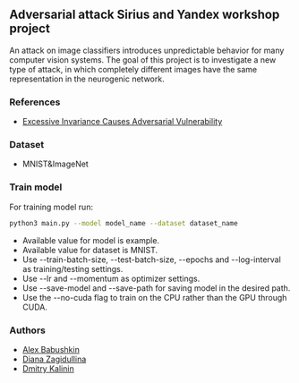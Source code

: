 ## Adversarial attack Sirius and Yandex workshop project

An attack on image classifiers introduces unpredictable behavior for many computer vision systems. The goal of this project is to investigate a new type of attack, in which completely different images have the same representation in the neurogenic network.

### References

- [Excessive Invariance Causes Adversarial Vulnerability](https://arxiv.org/pdf/1811.00401.pdf)

### Dataset

- MNIST&ImageNet

### Train model

For training model run:

```bash
python3 main.py --model model_name --dataset dataset_name
```
- Available value for model is example.
- Available value for dataset is MNIST.
- Use --train-batch-size, --test-batch-size, --epochs and --log-interval as training/testing settings.
- Use --lr and --momentum as optimizer settings.
- Use --save-model and --save-path for saving model in the desired path.
- Use the --no-cuda flag to train on the CPU rather than the GPU through CUDA.

### Authors

- [Alex Babushkin](https://github.com/ocelaiwo)
- [Diana Zagidullina](https://github.com/dianazagidullina)
- [Dmitry Kalinin](https://github.com/ActiveChooN)
